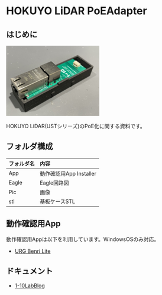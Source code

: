 # HOKUYO LiDAR PoEAdapter

## はじめに

<img src="Pic/PoE_基板ケース.jpeg" width="50%">

 HOKUYO LiDAR(USTシリーズ)のPoE化に関する資料です。
 
## フォルダ構成
| フォルダ名 | 内容 |
|:---------|:-----|
| App | 動作確認用App Installer |
| Eagle | Eagle回路図 |
| Pic | 画像 |
| stl | 基板ケースSTL |

## 動作確認用App
動作確認用Appは以下を利用しています。WindowsOSのみ対応。
* [URG Benri Lite](https://urgbenri.sourceforge.net/jp/)
## ドキュメント
* [1-10LabBlog](Link)
